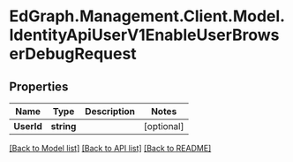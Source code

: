 # EdGraph.Management.Client.Model.IdentityApiUserV1EnableUserBrowserDebugRequest

## Properties

Name | Type | Description | Notes
------------ | ------------- | ------------- | -------------
**UserId** | **string** |  | [optional] 

[[Back to Model list]](../README.md#documentation-for-models) [[Back to API list]](../README.md#documentation-for-api-endpoints) [[Back to README]](../README.md)

